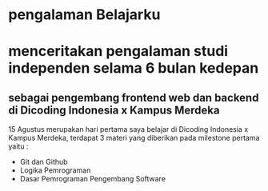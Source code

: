 # pengalaman Belajarku
menceritakan pengalaman studi independen selama 6 bulan kedepan 
=
sebagai pengembang frontend web dan backend di Dicoding Indonesia x Kampus Merdeka
--
15 Agustus merupakan hari pertama saya belajar di Dicoding Indonesia x Kampus Merdeka, terdapat 3 materi yang diberikan pada milestone pertama yaitu :
- Git dan Github
- Logika Pemrograman
- Dasar Pemrograman Pengembang Software
